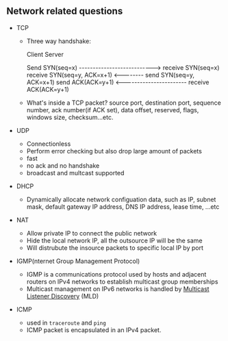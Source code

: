 ## Network related questions

- TCP

  - Three way handshake:

    Client 														Server

    Send SYN(seq=x)  --------------------------->  receive SYN(seq=x)
    receive SYN(seq=y, ACK=x+1) <--------  send SYN(seq=y, ACK=x+1)
    send ACK(ACK=y+1) <-----------------------  receive ACK(ACK=y+1)			

  - What's inside a TCP packet?
    source port, destination port, sequence number, ack number(if ACK set), data offset, reserved, flags, windows size, checksum...etc.

- UDP

  - Connectionless
  - Perform error checking but also drop large amount of packets
  - fast
  - no ack and no handshake
  - broadcast and multcast supported

- DHCP
  - Dynamically allocate network configuation data, such as IP, subnet mask, default gateway IP address, DNS IP address, lease time, ...etc
- NAT
  - Allow private IP to connect the public network
  - Hide the local network IP, all the outsource IP will be the same
  - Will distrubute the insource packets to specific local IP by port
- IGMP(nternet Group Management Protocol)
  - IGMP is a communications protocol used by hosts and adjacent routers on IPv4 networks to establish multicast group memberships
  - Multicast management on IPv6 networks is handled by [Multicast Listener Discovery](https://en.wikipedia.org/wiki/Multicast_Listener_Discovery) (MLD)
- ICMP
  - used in `traceroute` and `ping`
  - ICMP packet is encapsulated in an IPv4 packet.